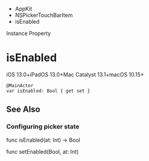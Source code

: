 

- AppKit
- NSPickerTouchBarItem
-  isEnabled 

Instance Property

# isEnabled

iOS 13.0+iPadOS 13.0+Mac Catalyst 13.1+macOS 10.15+

``` source
@MainActor
var isEnabled: Bool { get set }
```

## See Also

### Configuring picker state

func isEnabled(at: Int) -> Bool

func setEnabled(Bool, at: Int)


